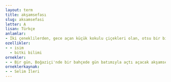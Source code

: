 ```yaml
---
layout: term
title: akşamsefası
slug: aksamsefasi
letter: A
lisan: Türkçe
anlamlar:
- İki çeneklilerden, gece açan küçük kokulu çiçekleri olan, otsu bir bitki; gecesefası (Mirabilis jalapa)
ozellikler:
- - isim
  - bitki bilimi
ornekler:
- - Bir gün, Boğaziçi'nde bir bahçede gün batımıyla açtı açacak akşamsefaları görmüştük.
orneklerkaynak:
- - Selim İleri
---
```

